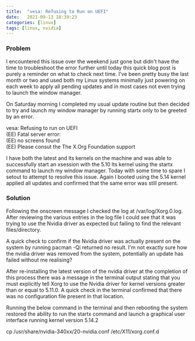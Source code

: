 ```yaml
---
title:  "vesa: Refusing to Run on UEFI"
date:   2021-09-13 18:39:23
categories: [linux]
tags: [linux, nvidia]
---
```


### Problem
I encountered this issue over the weekend just gone but didn't have the time to troubleshoot the error further until today this quick blog post is purely a reminder on what to check next time. I've been pretty busy the last month or two and used both my Linux systems minimally just powering on each week to apply all pending updates and in most cases not even trying to launch the window manager.

On Saturday morning I completed my usual update routine but then decided to try and launch my window manager by running startx only to be greeted by an error.  

vesa: Refusing to run on UEFI  
(EE) Fatal server error:  
(EE) no screens found  
(EE) Please consut the The X.Org Foundation support

I have both the latest and lts kernels on the machine and was able to successfully start an xsession with the 5.10 lts kernel using the startx command to launch my window manager. Today with some time to spare I setout to attempt to resolve this issue. Again I booted using the 5.14 kernel applied all updates and confirmed that the same error was still present. 

### Solution
Following the onscreen message I checked the log at /var/log/Xorg.0.log. After reviewing the various entries in the log file I could see that it was trying to use the Nvidia driver as expected but failing to find the relevant files/directory.

A quick check to confirm if the Nvidia driver was actually present on the system by running pacman -Qi returned no result. I'm not exactly sure how the nvidia driver was removed from the system, potentially an update has failed without me realising? 

After re-installing the latest version of the nvidia driver at the completion of this process there was a message in the terminal output stating that you must explicitly tell Xorg to use the Nvidia driver for kernel versions greater than or equal to 5.11.0. A quick check in the terminal confirmed that there was no configuration file present in that location.

Running the below command in the terminal and then rebooting the system restored the ability to run the startx command and launch a graphical user interface running kernel version 5.14.2

cp /usr/share/nvidia-340xx/20-nvidia.conf /etc/X11/xorg.conf.d